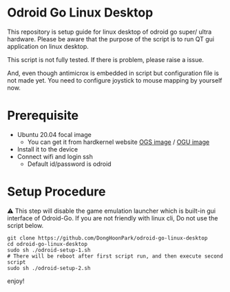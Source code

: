 # Odroid Go Linux Desktop

This repository is setup guide for linux desktop of odroid go super/ ultra hardware.
Please be aware that the purpose of the script is to run QT gui application on linux desktop.

This script is not fully tested. If there is problem, please raise a issue.

And, even though antimicrox is embedded in script but configuration file is not made yet. You need to configure joystick to mouse mapping by yourself now. 

# Prerequisite
- Ubuntu 20.04 focal image
  - You can get it from hardkernel website [OGS image](https://wiki.odroid.com/odroid_go_advance/make_sd_card) / [OGU image](https://wiki.odroid.com/odroid_go_ultra/getting_started/installing_os_image)
- Install it to the device
- Connect wifi and login ssh
  - Default id/password is odroid

# Setup Procedure

:warning: This step will disable the game emulation launcher which is built-in gui interface of Odroid-Go. If you are not friendly with linux cli, Do not use the script below.

```
git clone https://github.com/DongHoonPark/odroid-go-linux-desktop
cd odroid-go-linux-desktop
sudo sh ./odroid-setup-1.sh
# There will be reboot after first script run, and then execute second script
sudo sh ./odroid-setup-2.sh
```

enjoy!



